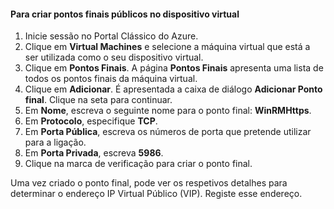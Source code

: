 #### <a name="to-create-public-endpoints-on-the-virtual-device"></a>Para criar pontos finais públicos no dispositivo virtual

1. Inicie sessão no Portal Clássico do Azure.
2. Clique em **Virtual Machines** e selecione a máquina virtual que está a ser utilizada como o seu dispositivo virtual.
3. Clique em **Pontos Finais**. A página **Pontos Finais** apresenta uma lista de todos os pontos finais da máquina virtual.
4. Clique em **Adicionar**. É apresentada a caixa de diálogo **Adicionar Ponto final**. Clique na seta para continuar.
5. Em **Nome**, escreva o seguinte nome para o ponto final: **WinRMHttps**.
6. Em **Protocolo**, especifique **TCP**.
7. Em **Porta Pública**, escreva os números de porta que pretende utilizar para a ligação.
8. Em **Porta Privada**, escreva **5986**.
9. Clique na marca de verificação para criar o ponto final.

Uma vez criado o ponto final, pode ver os respetivos detalhes para determinar o endereço IP Virtual Público (VIP). Registe esse endereço.

